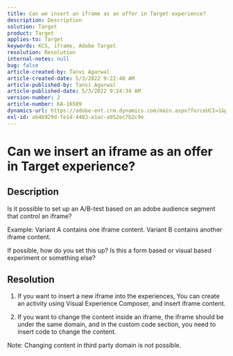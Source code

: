 ```yaml
---
title: Can we insert an iframe as an offer in Target experience?
description: Description
solution: Target
product: Target
applies-to: Target
keywords: KCS, iframe, Adobe Target
resolution: Resolution
internal-notes: null
bug: false
article-created-by: Tanvi Agarwal
article-created-date: 5/3/2022 9:22:40 AM
article-published-by: Tanvi Agarwal
article-published-date: 5/3/2022 9:24:34 AM
version-number: 2
article-number: KA-16589
dynamics-url: https://adobe-ent.crm.dynamics.com/main.aspx?forceUCI=1&pagetype=entityrecord&etn=knowledgearticle&id=1975388e-c2ca-ec11-a7b5-6045bd00dca1
exl-id: ab4b929d-fe14-4483-a1ac-a952ec7b2c9e
---
```

# Can we insert an iframe as an offer in Target experience?

## Description


Is it possible to set up an A/B-test based on an adobe audience segment that control an iframe?



Example: Variant A contains one iframe content. Variant B contains another iframe content.

If possible, how do you set this up? Is this a form based or visual based experiment or something else?


## Resolution


1. If you want to insert a new iframe into the experiences, You can create an activity using Visual Experience Composer, and insert iframe content.

2. If you want to change the content inside an iframe, the iframe should be under the same domain, and in the custom code section, you need to insert code to change the content.



Note: Changing content in third party domain is not possible.

